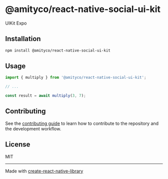 # @amityco/react-native-social-ui-kit

UIKit Expo

## Installation

```sh
npm install @amityco/react-native-social-ui-kit
```

## Usage


```js
import { multiply } from '@amityco/react-native-social-ui-kit';

// ...

const result = await multiply(3, 7);
```


## Contributing

See the [contributing guide](CONTRIBUTING.md) to learn how to contribute to the repository and the development workflow.

## License

MIT

---

Made with [create-react-native-library](https://github.com/callstack/react-native-builder-bob)
